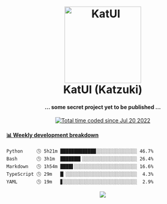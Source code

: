 <h1 align="center">
  <img src="https://kokecacao.me/static/img/katzuki.png" alt="KatUI" width="200">
  <br>KatUI (Katzuki)<br>
</h1>

<h4 align="center">... some secret project yet to be published ...</h4>

<p align="center">
  <a href="https://wakatime.com/@5d39136d-911d-4ceb-9dae-178d9dbef0cd"><img src="https://wakatime.com/badge/user/5d39136d-911d-4ceb-9dae-178d9dbef0cd.svg" alt="Total time coded since Jul 20 2022" /></a>
</p>

<!-- waka-box start -->
#### <a href="https://gist.github.com/5db7183a9e07f1193716cb2b94e5d0e1" target="_blank">📊 Weekly development breakdown</a>
```text
Python     🕓 5h21m █████████████░░░░░░░░░░░░░░░ 46.7%
Bash       🕓 3h1m  ███████▍░░░░░░░░░░░░░░░░░░░░ 26.4%
Markdown   🕓 1h54m ████▋░░░░░░░░░░░░░░░░░░░░░░░ 16.6%
TypeScript 🕓 29m   █▏░░░░░░░░░░░░░░░░░░░░░░░░░░  4.3%
YAML       🕓 19m   ▊░░░░░░░░░░░░░░░░░░░░░░░░░░░  2.9%
```
<!-- Powered by https://github.com/YouEclipse/waka-box-go . -->
<!-- waka-box end -->

<p align="center">
  <img src="https://count.getloli.com/get/@:koke_cacao?theme=rule34">
</p>
